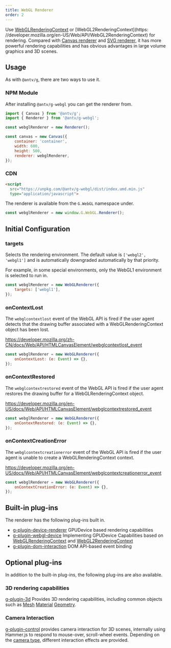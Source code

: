 ```yaml
---
title: WebGL Renderer
order: 2
---
```


Use [WebGLRenderingContext](https://developer.mozilla.org/en-US/Web/API/WebGLRenderingContext) or [WebGL2RenderingContext](https: //developer.mozilla.org/en-US/Web/API/WebGL2RenderingContext) for rendering. Compared with [Canvas renderer](/en/api/renderer/canvas) and [SVG renderer](/en/api/renderer/svg), it has more powerful rendering capabilities and has obvious advantages in large volume graphics and 3D scenes.

## Usage

As with `@antv/g`, there are two ways to use it.

### NPM Module

After installing `@antv/g-webgl` you can get the renderer from.

```js
import { Canvas } from '@antv/g';
import { Renderer } from '@antv/g-webgl';

const webglRenderer = new Renderer();

const canvas = new Canvas({
    container: 'container',
    width: 600,
    height: 500,
    renderer: webglRenderer,
});
```

### CDN

```html
<script
  src="https://unpkg.com/@antv/g-webgl/dist/index.umd.min.js"
  type="application/javascript">
```

The renderer is available from the `G.WebGL` namespace under.

```js
const webglRenderer = new window.G.WebGL.Renderer();
```

## Initial Configuration

### targets

Selects the rendering environment. The default value is `['webgl2', 'webgl1']` and is automatically downgraded automatically by that priority.

For example, in some special environments, only the WebGL1 environment is selected to run in.

```js
const webglRenderer = new WebGLRenderer({
    targets: ['webgl1'],
});
```

### onContextLost

The `webglcontextlost` event of the WebGL API is fired if the user agent detects that the drawing buffer associated with a WebGLRenderingContext object has been lost.

<https://developer.mozilla.org/zh-CN/docs/Web/API/HTMLCanvasElement/webglcontextlost_event>

```js
const webglRenderer = new WebGLRenderer({
    onContextLost: (e: Event) => {},
});
```

### onContextRestored

The `webglcontextrestored` event of the WebGL API is fired if the user agent restores the drawing buffer for a WebGLRenderingContext object.

<https://developer.mozilla.org/en-US/docs/Web/API/HTMLCanvasElement/webglcontextrestored_event>

```js
const webglRenderer = new WebGLRenderer({
    onContextRestored: (e: Event) => {},
});
```

### onContextCreationError

The `webglcontextcreationerror` event of the WebGL API is fired if the user agent is unable to create a WebGLRenderingContext context.

<https://developer.mozilla.org/en-US/docs/Web/API/HTMLCanvasElement/webglcontextcreationerror_event>

```js
const webglRenderer = new WebGLRenderer({
    onContextCreationError: (e: Event) => {},
});
```

## Built-in plug-ins

The renderer has the following plug-ins built in.

- [g-plugin-device-renderer](/en/plugins/device-renderer) GPUDevice based rendering capabilities
- [g-plugin-webgl-device](/en/plugins/webgl-device) Implementing GPUDevice Capabilities based on [WebGLRenderingContext](https://developer.mozilla.org/en-US/Web/API/WebGLRenderingContext) and [WebGL2RenderingContext](https://developer.mozilla.org/en-US/Web/API/WebGL2RenderingContext)
- [g-plugin-dom-interaction](/en/plugins/dom-interaction) DOM API-based event binding

## Optional plug-ins

In addition to the built-in plug-ins, the following plug-ins are also available.

### 3D rendering capabilities

[g-plugin-3d](/en/plugins/3d) Provides 3D rendering capabilities, including common objects such as [Mesh](/en/api/3d/mesh) [Material](/en/api/3d/material) [Geometry](/en/api/3d/geometry).

### Camera Interaction

[g-plugin-control](/en/plugins/control) provides camera interaction for 3D scenes, internally using Hammer.js to respond to mouse-over, scroll-wheel events. Depending on the [camera type](/en/api/camera/intro), different interaction effects are provided.
